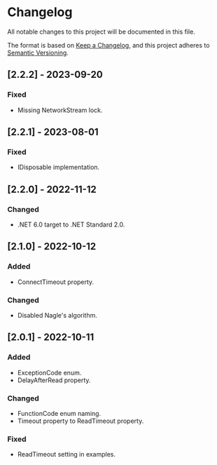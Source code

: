 # Changelog
All notable changes to this project will be documented in this file.

The format is based on [Keep a Changelog](https://keepachangelog.com/en/1.0.0/),
and this project adheres to [Semantic Versioning](https://semver.org/spec/v2.0.0.html).

## [2.2.2] - 2023-09-20
### Fixed
- Missing NetworkStream lock.

## [2.2.1] - 2023-08-01
### Fixed
- IDisposable implementation.

## [2.2.0] - 2022-11-12
### Changed
- .NET 6.0 target to .NET Standard 2.0.

## [2.1.0] - 2022-10-12
### Added
- ConnectTimeout property.

### Changed
- Disabled Nagle's algorithm.

## [2.0.1] - 2022-10-11
### Added
- ExceptionCode enum.
- DelayAfterRead property.

### Changed
- FunctionCode enum naming.
- Timeout property to ReadTimeout property.

### Fixed
- ReadTimeout setting in examples.